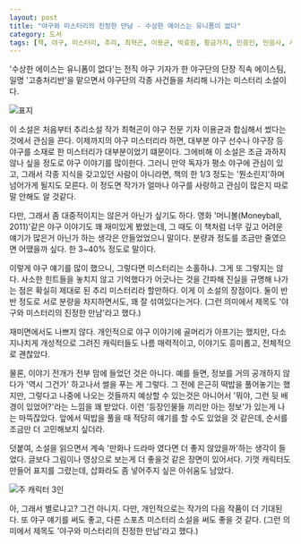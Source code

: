 ```yaml
---
layout: post
title: "야구와 미스터리의 진정한 만남 - 수상한 에이스는 유니폼이 없다"
category: 도서
tags: [책, 야구, 미스터리, 추리, 최혁곤, 이용균, 박효원, 황금가지, 민음인, 민음사, 서평]
---
```


'수상한 에이스는 유니폼이 없다'는
전직 야구 기자가 한 야구단의 단장 직속 에이스팀, 일명 '고충처리반'을 맡으면서
야구단의 각종 사건들을 처리해 나가는 미스터리 소설이다.

![표지](https://lh3.googleusercontent.com/-EsF0G0YEdZo/WjpwVTkKR2I/AAAAAAAAcno/PlbtCIDl6N47k4KLx3GTrezh8smgPfUxQCE0YBhgL/s480/suspicious-ace-has-no-uniform-book.jpg)

이 소설은 처음부터
추리소설 작가 최혁곤이 야구 전문 기자 이용균과 합심해서 썼다는 것에서 관심을 끈다.
이제까지의 야구 미스터리라 하면, 대부분 야구 선수나 야구장 등 야구를 소재로 한 미스터리가 대부분이었기 떄문이다.
그에비해 이 소설은 조금 과하지 않나 싶을 정도로 야구 이야기를 많이한다.
그러니 만약 독자가 평소 야구에 관심이 있고, 그래서 각종 지식을 갖고있던 사람이 아니라면,
책의 한 1/3 정도는 '뭔소린지'하며 넘어가게 될지도 모른다.
이 정도면 작가가 얼마나 야구를 사랑하고 관심이 많은지 따로 말 안해도 알 것같다.

다만, 그래서 좀 대중적이지는 않은거 아닌가 싶기도 하다.
영화 '머니볼(Moneyball, 2011)'같은 야구 이야기도 꽤 재미있게 봤었는데,
그 때도 이 책처럼 너무 깊고 어려운 얘기가 많은거 아닌가 하는 생각은 안들었었으니 말이다.
분량과 정도를 조금만 줄였으면 어땠을까 싶다.
한 3~40% 정도로 말이다.

이렇게 야구 얘기를 많이 했으니,
그렇다면 미스터리는 소홀하냐.
그게 또 그렇지는 않다.
사소한 힌트들을 놓치지 않고 기억했다가 어긋나는 것을 간파해 진실을 규명해 나가는 점은
확실히 제대로 된 추리 미스터리라 할만하다.
이게 이 소설의 장점이다.
둘이 반반 정도로 서로 분량을 차지하면서도, 꽤 잘 섞여있다는거다.
(그런 의미에서 제목도 '야구와 미스터리의 진정한 만남'라고 했다.)

재미면에서도 나쁘지 않다.
개인적으로 야구 이야기에 골머리가 아프기는 했지만,
다소 지나치게 개성적으로 그려진 캐릭터들도 나름 매력적이고,
이야기도 흥미롭고,
전체적으로 괜찮았다.

물론, 이야기 전개가 전부 맘에 들었던 것은 아니다.
예를 들면, 정보를 거의 공개하지 않다가 '역시 그건가' 하고나서 썰을 푸는 게 그렇다.
그 전에 은근히 떡밥을 풀어놓기는 했지만,
그렇다고 나중에 나오는 것들까지 예상할 수 있는것은 아니어서
'뭐야, 그런 뒷 배경이 있었어?'라는 느낌을 꽤 받았다.
이런 '등장인물들 끼리만 아는 정보'가 있는게 나는 마뜩잖았다.
앞에서 떡밥을 풀을 때 적당히 얘기를 할 수도 있었을 것 같은데,
순서를 조금만 더 고민해보지 싶더라.

덧붙여, 소설을 읽으면서 계속 '만화나 드라마 였다면 더 좋지 않았을까'하는 생각이 들었다.
글보다 그림이나 영상으로 보는게 더 좋을것 같은 장면이 있어서다.
기껏 캐릭터도 만들어 표지를 그렸는데,
삽화라도 좀 넣어주지 싶은 아쉬움도 남았다.

![주 캐릭터 3인](https://lh3.googleusercontent.com/-GcuoYItJ_gg/Wjp0bf3TuCI/AAAAAAAAcoA/FUDDanvWyKU3hUFWRJHCSkHGiANHhCgOgCE0YBhgL/s560/suspicious-ace-has-no-uniform-book-chars.jpg)

아, 그래서 별로냐고?
그건 아니지.
다만, 개인적으로는 작가의 다음 작품이 더 기대된다.
또 야구 얘기를 써도 좋고,
다른 스포츠 미스터리 소설을 써도 좋을 것 같다.
(그런 의미에서 제목도 '야구와 미스터리의 진정한 만남'라고 했다.)
